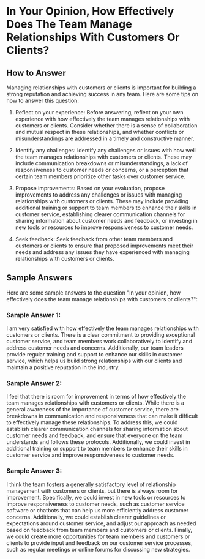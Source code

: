 In Your Opinion, How Effectively Does The Team Manage Relationships With Customers Or Clients?
=====================================================================================================================

How to Answer
-------------

Managing relationships with customers or clients is important for building a strong reputation and achieving success in any team. Here are some tips on how to answer this question:

1. Reflect on your experience: Before answering, reflect on your own experience with how effectively the team manages relationships with customers or clients. Consider whether there is a sense of collaboration and mutual respect in these relationships, and whether conflicts or misunderstandings are addressed in a timely and constructive manner.

2. Identify any challenges: Identify any challenges or issues with how well the team manages relationships with customers or clients. These may include communication breakdowns or misunderstandings, a lack of responsiveness to customer needs or concerns, or a perception that certain team members prioritize other tasks over customer service.

3. Propose improvements: Based on your evaluation, propose improvements to address any challenges or issues with managing relationships with customers or clients. These may include providing additional training or support to team members to enhance their skills in customer service, establishing clearer communication channels for sharing information about customer needs and feedback, or investing in new tools or resources to improve responsiveness to customer needs.

4. Seek feedback: Seek feedback from other team members and customers or clients to ensure that proposed improvements meet their needs and address any issues they have experienced with managing relationships with customers or clients.

Sample Answers
--------------

Here are some sample answers to the question "In your opinion, how effectively does the team manage relationships with customers or clients?":

### Sample Answer 1:

I am very satisfied with how effectively the team manages relationships with customers or clients. There is a clear commitment to providing exceptional customer service, and team members work collaboratively to identify and address customer needs and concerns. Additionally, our team leaders provide regular training and support to enhance our skills in customer service, which helps us build strong relationships with our clients and maintain a positive reputation in the industry.

### Sample Answer 2:

I feel that there is room for improvement in terms of how effectively the team manages relationships with customers or clients. While there is a general awareness of the importance of customer service, there are breakdowns in communication and responsiveness that can make it difficult to effectively manage these relationships. To address this, we could establish clearer communication channels for sharing information about customer needs and feedback, and ensure that everyone on the team understands and follows these protocols. Additionally, we could invest in additional training or support to team members to enhance their skills in customer service and improve responsiveness to customer needs.

### Sample Answer 3:

I think the team fosters a generally satisfactory level of relationship management with customers or clients, but there is always room for improvement. Specifically, we could invest in new tools or resources to improve responsiveness to customer needs, such as customer service software or chatbots that can help us more efficiently address customer concerns. Additionally, we could establish clearer guidelines or expectations around customer service, and adjust our approach as needed based on feedback from team members and customers or clients. Finally, we could create more opportunities for team members and customers or clients to provide input and feedback on our customer service processes, such as regular meetings or online forums for discussing new strategies.
